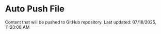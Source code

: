 # Auto Push File

Content that will be pushed to GitHub repository.
Last updated: 07/18/2025, 11:20:08 AM